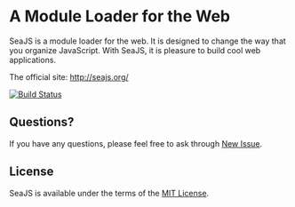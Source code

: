 A Module Loader for the Web
===

SeaJS is a module loader for the web. It is designed to change the way that you
organize JavaScript. With SeaJS, it is pleasure to build cool web applications.

The official site: <http://seajs.org/>

[![Build Status](https://secure.travis-ci.org/seajs/seajs.png?branch=master)](https://travis-ci.org/seajs/seajs)


## Questions?

If you have any questions, please feel free to ask through [New Issue](https://github.com/seajs/seajs/issues/new).


## License

SeaJS is available under the terms of the [MIT License](http://seajs.org/license).
